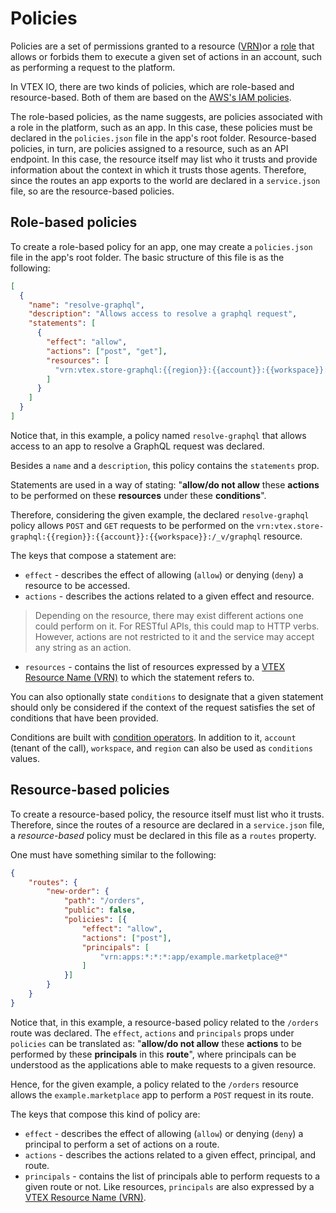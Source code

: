 # Policies

Policies are a set of permissions granted to a resource ([VRN]())or a [role]() that allows or forbids them to execute a given set of actions in an account, such as performing a request to the platform. 

In VTEX IO, there are two kinds of policies, which are role-based and resource-based. Both of them are based on the [AWS's IAM policies](https://docs.aws.amazon.com/IAM/latest/UserGuide/access_policies.html).

The role-based policies, as the name suggests, are policies associated with a role in the platform, such as an app. In this case, these policies must be declared in the `policies.json` file in the app's root folder. 
Resource-based policies, in turn, are policies assigned to a resource, such as an API endpoint. In this case, the resource itself may list who it trusts and provide information about the context in which it trusts those agents. Therefore, since the routes an app exports to the world are declared in a `service.json` file, so are the resource-based policies.

## Role-based policies

To create a role-based policy for an app, one may create a `policies.json` file in the app's root folder. The basic structure of this file is as the following:

```json
[
  {
    "name": "resolve-graphql",
    "description": "Allows access to resolve a graphql request",
    "statements": [
      {
        "effect": "allow",
        "actions": ["post", "get"],
        "resources": [
          "vrn:vtex.store-graphql:{{region}}:{{account}}:{{workspace}}:/_v/graphql"
        ]
      }
    ]
  }
]
```

Notice that, in this example, a policy named `resolve-graphql` that allows access to an app to resolve a GraphQL request was declared. 

Besides a `name` and a `description`, this policy contains the `statements` prop.

Statements are used in a way of stating: "**allow/do not allow** these **actions** to be performed on these **resources** under these **conditions**". 

Therefore, considering the given example, the declared `resolve-graphql` policy allows `POST` and `GET` requests to be performed on the `vrn:vtex.store-graphql:{{region}}:{{account}}:{{workspace}}:/_v/graphql` resource.

The keys that compose a statement are:

- `effect` - describes the effect of allowing (`allow`) or denying (`deny`) a resource to be accessed.
- `actions` - describes the actions related to a given effect and resource. 

> Depending on the resource, there may exist different actions one could perform on it. For RESTful APIs, this could map to HTTP verbs. However, actions are not restricted to it and the service may accept any string as an action.

- `resources` - contains the list of resources expressed by a [VTEX Resource Name (VRN)]() to which the statement refers to.

You can also optionally state `conditions` to designate that a given statement should only be considered if the context of the request satisfies the set of conditions that have been provided. 

Conditions are built with [condition operators](https://docs.aws.amazon.com/IAM/latest/UserGuide/reference_policies_elements_condition_operators.html). In addition to it, `account` (tenant of the call), `workspace`, and `region` can also be used as `conditions` values.

## Resource-based policies

To create a resource-based policy, the resource itself must list who it trusts. Therefore, since the routes of a resource are declared in a `service.json` file, a *resource-based* policy must be declared in this file as a `routes` property.

One must have something similar to the following:

```json
{
    "routes": {
        "new-order": {
            "path": "/orders",
            "public": false,
            "policies": [{
                "effect": "allow",
                "actions": ["post"],
                "principals": [
                    "vrn:apps:*:*:*:app/example.marketplace@*"
                ]
            }]
        }
    }
}
```

Notice that, in this example, a resource-based policy related to the `/orders` route was declared. 
The `effect`, `actions` and `principals` props under `policies` can be translated as: "**allow/do not allow** these **actions** to be performed by these **principals** in this **route**", where principals can be understood as the applications able to make requests to a given resource.

Hence, for the given example, a policy related to the `/orders` resource allows the `example.marketplace` app to perform a `POST` request in its route.

The keys that compose this kind of policy are:

- `effect` - describes the effect of allowing (`allow`) or denying (`deny`) a principal to perform a set of actions on a route.
- `actions` - describes the actions related to a given effect, principal, and route. 
- `principals` - contains the list of principals able to perform requests to a given route or not. Like resources, `principals` are also expressed by a [VTEX Resource Name (VRN)]().
